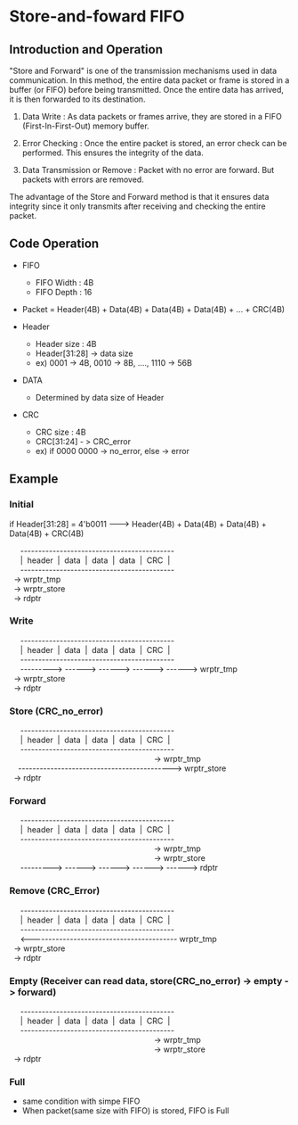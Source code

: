 # Store-and-foward FIFO

## Introduction and Operation

"Store and Forward" is one of the transmission mechanisms used in data communication. In this method, the entire data packet or frame is stored in a buffer (or FIFO) before being transmitted. Once the entire data has arrived, it is then forwarded to its destination.

1. Data Write : As data packets or frames arrive, they are stored in a FIFO (First-In-First-Out) memory buffer. 

2. Error Checking : Once the entire packet is stored, an error check can be performed. This ensures the integrity of the data. 

3. Data Transmission or Remove : Packet with no error are forward. But packets with errors are removed.

The advantage of the Store and Forward method is that it ensures data integrity since it only transmits after receiving and checking the entire packet.

## Code Operation

+ FIFO
    + FIFO Width : 4B
    + FIFO Depth : 16

+ Packet = Header(4B) + Data(4B) + Data(4B) + Data(4B) + ... + CRC(4B)


+ Header
    + Header size : 4B
    + Header[31:28] -> data size
    + ex) 0001 -> 4B, 0010 -> 8B, ...., 1110 -> 56B

+ DATA  
    + Determined by data size of Header

+ CRC
    + CRC size : 4B
    + CRC[31:24] - > CRC_error
    + ex) if 0000 0000 -> no_error, else -> error


## Example
### Initial
if Header[31:28] = 4'b0011 --->  Header(4B) + Data(4B) + Data(4B) + Data(4B) + CRC(4B)

&nbsp;&nbsp;&nbsp;&nbsp;&nbsp;\--\--\--\-\--\--\--\--\--\--\--\--\--\--\--\--\--\--\--\--\--\--  
&nbsp;&nbsp;&nbsp;&nbsp;&nbsp;|&nbsp;&nbsp;header&nbsp;&nbsp;|&nbsp;&nbsp;data&nbsp;&nbsp;|&nbsp;&nbsp;data&nbsp;&nbsp;|&nbsp;&nbsp;data&nbsp;&nbsp;|&nbsp;&nbsp;CRC&nbsp;&nbsp;|  
&nbsp;&nbsp;&nbsp;&nbsp;&nbsp;\--\--\--\-\--\--\--\--\--\--\--\--\--\--\--\--\--\--\--\--\--\--   
&nbsp;&nbsp;-> wrptr_tmp  
&nbsp;&nbsp;-> wrptr_store  
&nbsp;&nbsp;-> rdptr

### Write

&nbsp;&nbsp;&nbsp;&nbsp;&nbsp;\--\--\--\-\--\--\--\--\--\--\--\--\--\--\--\--\--\--\--\--\--\--   
&nbsp;&nbsp;&nbsp;&nbsp;&nbsp;|&nbsp;&nbsp;header&nbsp;&nbsp;|&nbsp;&nbsp;data&nbsp;&nbsp;|&nbsp;&nbsp;data&nbsp;&nbsp;|&nbsp;&nbsp;data&nbsp;&nbsp;|&nbsp;&nbsp;CRC&nbsp;&nbsp;|  
&nbsp;&nbsp;&nbsp;&nbsp;&nbsp;\--\--\--\-\--\--\--\--\--\--\--\--\--\--\--\--\--\--\--\--\--\--  
&nbsp;&nbsp;&nbsp;&nbsp; \--\--\--\--\-> \--\--\--> \--\--\--> \--\--\--> \--\--\--> wrptr_tmp  
&nbsp;&nbsp;-> wrptr_store  
&nbsp;&nbsp;-> rdptr


### Store (CRC_no_error)

&nbsp;&nbsp;&nbsp;&nbsp;&nbsp;\--\--\--\-\--\--\--\--\--\--\--\--\--\--\--\--\--\--\--\--\--\--   
&nbsp;&nbsp;&nbsp;&nbsp;&nbsp;|&nbsp;&nbsp;header&nbsp;&nbsp;|&nbsp;&nbsp;data&nbsp;&nbsp;|&nbsp;&nbsp;data&nbsp;&nbsp;|&nbsp;&nbsp;data&nbsp;&nbsp;|&nbsp;&nbsp;CRC&nbsp;&nbsp;|  
&nbsp;&nbsp;&nbsp;&nbsp;&nbsp;\--\--\--\-\--\--\--\--\--\--\--\--\--\--\--\--\--\--\--\--\--\--  
&nbsp;&nbsp;&nbsp;&nbsp;&nbsp;&nbsp;&nbsp;&nbsp;&nbsp;&nbsp;&nbsp;&nbsp;&nbsp;&nbsp;&nbsp;&nbsp;&nbsp;&nbsp;&nbsp;&nbsp;&nbsp;&nbsp;&nbsp;&nbsp;&nbsp;&nbsp;&nbsp;&nbsp;&nbsp;&nbsp;&nbsp;&nbsp;&nbsp;&nbsp;&nbsp;&nbsp;&nbsp;&nbsp;&nbsp;&nbsp;&nbsp;&nbsp;&nbsp;&nbsp;&nbsp;&nbsp;&nbsp;&nbsp;&nbsp;&nbsp;&nbsp;&nbsp;&nbsp;&nbsp;&nbsp;&nbsp;&nbsp;&nbsp;&nbsp;&nbsp;&nbsp;&nbsp;&nbsp;&nbsp;&nbsp;&nbsp;-> wrptr_tmp  
&nbsp;&nbsp;&nbsp;&nbsp;--\--\--\-\--\--\--\--\--\--\--\--\--\--\--\--\--\--\--\--\--\--> wrptr_store  
&nbsp;&nbsp;-> rdptr

### Forward

&nbsp;&nbsp;&nbsp;&nbsp;&nbsp;\--\--\--\-\--\--\--\--\--\--\--\--\--\--\--\--\--\--\--\--\--\--   
&nbsp;&nbsp;&nbsp;&nbsp;&nbsp;|&nbsp;&nbsp;header&nbsp;&nbsp;|&nbsp;&nbsp;data&nbsp;&nbsp;|&nbsp;&nbsp;data&nbsp;&nbsp;|&nbsp;&nbsp;data&nbsp;&nbsp;|&nbsp;&nbsp;CRC&nbsp;&nbsp;|  
&nbsp;&nbsp;&nbsp;&nbsp;&nbsp;\--\--\--\-\--\--\--\--\--\--\--\--\--\--\--\--\--\--\--\--\--\--  
&nbsp;&nbsp;&nbsp;&nbsp;&nbsp;&nbsp;&nbsp;&nbsp;&nbsp;&nbsp;&nbsp;&nbsp;&nbsp;&nbsp;&nbsp;&nbsp;&nbsp;&nbsp;&nbsp;&nbsp;&nbsp;&nbsp;&nbsp;&nbsp;&nbsp;&nbsp;&nbsp;&nbsp;&nbsp;&nbsp;&nbsp;&nbsp;&nbsp;&nbsp;&nbsp;&nbsp;&nbsp;&nbsp;&nbsp;&nbsp;&nbsp;&nbsp;&nbsp;&nbsp;&nbsp;&nbsp;&nbsp;&nbsp;&nbsp;&nbsp;&nbsp;&nbsp;&nbsp;&nbsp;&nbsp;&nbsp;&nbsp;&nbsp;&nbsp;&nbsp;&nbsp;&nbsp;&nbsp;&nbsp;&nbsp;&nbsp;-> wrptr_tmp  
&nbsp;&nbsp;&nbsp;&nbsp;&nbsp;&nbsp;&nbsp;&nbsp;&nbsp;&nbsp;&nbsp;&nbsp;&nbsp;&nbsp;&nbsp;&nbsp;&nbsp;&nbsp;&nbsp;&nbsp;&nbsp;&nbsp;&nbsp;&nbsp;&nbsp;&nbsp;&nbsp;&nbsp;&nbsp;&nbsp;&nbsp;&nbsp;&nbsp;&nbsp;&nbsp;&nbsp;&nbsp;&nbsp;&nbsp;&nbsp;&nbsp;&nbsp;&nbsp;&nbsp;&nbsp;&nbsp;&nbsp;&nbsp;&nbsp;&nbsp;&nbsp;&nbsp;&nbsp;&nbsp;&nbsp;&nbsp;&nbsp;&nbsp;&nbsp;&nbsp;&nbsp;&nbsp;&nbsp;&nbsp;&nbsp;&nbsp;-> wrptr_store  
&nbsp;&nbsp;&nbsp;&nbsp; \--\--\--\--\-> \--\--\--> \--\--\--> \--\--\--> \--\--\--> rdptr

### Remove (CRC_Error)
&nbsp;&nbsp;&nbsp;&nbsp;&nbsp;\--\--\--\-\--\--\--\--\--\--\--\--\--\--\--\--\--\--\--\--\--\--   
&nbsp;&nbsp;&nbsp;&nbsp;&nbsp;|&nbsp;&nbsp;header&nbsp;&nbsp;|&nbsp;&nbsp;data&nbsp;&nbsp;|&nbsp;&nbsp;data&nbsp;&nbsp;|&nbsp;&nbsp;data&nbsp;&nbsp;|&nbsp;&nbsp;CRC&nbsp;&nbsp;|  
&nbsp;&nbsp;&nbsp;&nbsp;&nbsp;\--\--\--\-\--\--\--\--\--\--\--\--\--\--\--\--\--\--\--\--\--\--  
&nbsp;&nbsp;&nbsp;&nbsp; <\--\--\--\--\--\-\--\--\--\--\--\--\--\--\--\--\--\--\--\--\-- wrptr_tmp  
&nbsp;&nbsp;-> wrptr_store  
&nbsp;&nbsp;-> rdptr 

### Empty (Receiver can read data, store(CRC_no_error) -> empty -> forward)

&nbsp;&nbsp;&nbsp;&nbsp;&nbsp;\--\--\--\-\--\--\--\--\--\--\--\--\--\--\--\--\--\--\--\--\--\--   
&nbsp;&nbsp;&nbsp;&nbsp;&nbsp;|&nbsp;&nbsp;header&nbsp;&nbsp;|&nbsp;&nbsp;data&nbsp;&nbsp;|&nbsp;&nbsp;data&nbsp;&nbsp;|&nbsp;&nbsp;data&nbsp;&nbsp;|&nbsp;&nbsp;CRC&nbsp;&nbsp;|  
&nbsp;&nbsp;&nbsp;&nbsp;&nbsp;\--\--\--\-\--\--\--\--\--\--\--\--\--\--\--\--\--\--\--\--\--\--  
&nbsp;&nbsp;&nbsp;&nbsp;&nbsp;&nbsp;&nbsp;&nbsp;&nbsp;&nbsp;&nbsp;&nbsp;&nbsp;&nbsp;&nbsp;&nbsp;&nbsp;&nbsp;&nbsp;&nbsp;&nbsp;&nbsp;&nbsp;&nbsp;&nbsp;&nbsp;&nbsp;&nbsp;&nbsp;&nbsp;&nbsp;&nbsp;&nbsp;&nbsp;&nbsp;&nbsp;&nbsp;&nbsp;&nbsp;&nbsp;&nbsp;&nbsp;&nbsp;&nbsp;&nbsp;&nbsp;&nbsp;&nbsp;&nbsp;&nbsp;&nbsp;&nbsp;&nbsp;&nbsp;&nbsp;&nbsp;&nbsp;&nbsp;&nbsp;&nbsp;&nbsp;&nbsp;&nbsp;&nbsp;&nbsp;&nbsp;-> wrptr_tmp  
&nbsp;&nbsp;&nbsp;&nbsp;&nbsp;&nbsp;&nbsp;&nbsp;&nbsp;&nbsp;&nbsp;&nbsp;&nbsp;&nbsp;&nbsp;&nbsp;&nbsp;&nbsp;&nbsp;&nbsp;&nbsp;&nbsp;&nbsp;&nbsp;&nbsp;&nbsp;&nbsp;&nbsp;&nbsp;&nbsp;&nbsp;&nbsp;&nbsp;&nbsp;&nbsp;&nbsp;&nbsp;&nbsp;&nbsp;&nbsp;&nbsp;&nbsp;&nbsp;&nbsp;&nbsp;&nbsp;&nbsp;&nbsp;&nbsp;&nbsp;&nbsp;&nbsp;&nbsp;&nbsp;&nbsp;&nbsp;&nbsp;&nbsp;&nbsp;&nbsp;&nbsp;&nbsp;&nbsp;&nbsp;&nbsp;&nbsp;-> wrptr_store  
&nbsp;&nbsp;-> rdptr

### Full 
+ same condition with simpe FIFO  
+ When packet(same size with FIFO) is stored, FIFO is Full